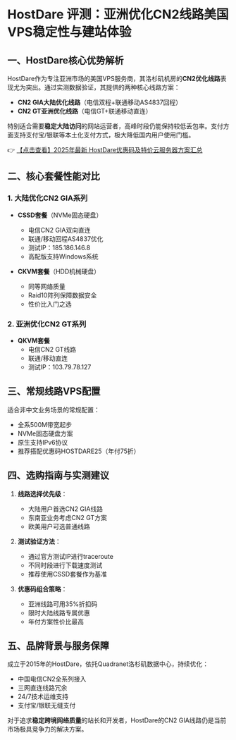 # HostDare 评测：亚洲优化CN2线路美国VPS稳定性与建站体验

## 一、HostDare核心优势解析

HostDare作为专注亚洲市场的美国VPS服务商，其洛杉矶机房的**CN2优化线路**表现尤为突出。通过实测数据验证，其提供的两种核心线路方案：

- **CN2 GIA大陆优化线路**（电信双程+联通移动AS4837回程）
- **CN2 GT亚洲优化线路**（电信GT+联通移动直连）

特别适合需要**稳定大陆访问**的网站运营者，高峰时段仍能保持较低丢包率。支付方面支持支付宝/银联等本土化支付方式，极大降低国内用户使用门槛。

👉 [【点击查看】2025年最新 HostDare优惠码及特价云服务器方案汇总](https://bit.ly/hostdare)

## 二、核心套餐性能对比

### 1. 大陆优化CN2 GIA系列
- **CSSD套餐**（NVMe固态硬盘）
  - 电信CN2 GIA双向直连
  - 联通/移动回程AS4837优化
  - 测试IP：185.186.146.8
  - 高配版支持Windows系统

- **CKVM套餐**（HDD机械硬盘）
  - 同等网络质量
  - Raid10阵列保障数据安全
  - 性价比入门之选

### 2. 亚洲优化CN2 GT系列
- **QKVM套餐**
  - 电信CN2 GT线路
  - 联通/移动直连
  - 测试IP：103.79.78.127

## 三、常规线路VPS配置

适合非中文业务场景的常规配置：
- 全系500M带宽起步
- NVMe固态硬盘方案
- 原生支持IPv6协议
- 推荐搭配优惠码HOSTDARE25（年付75折）

## 四、选购指南与实测建议

1. **线路选择优先级**：
   - 大陆用户首选CN2 GIA线路
   - 东南亚业务考虑CN2 GT方案
   - 欧美用户可选普通线路

2. **测试验证方法**：
   - 通过官方测试IP进行traceroute
   - 不同时段进行下载速度测试
   - 推荐使用CSSD套餐作为基准

3. **优惠码组合策略**：
   - 亚洲线路可用35%折扣码
   - 限时大陆线路专属优惠
   - 年付方案性价比最高

## 五、品牌背景与服务保障

成立于2015年的HostDare，依托Quadranet洛杉矶数据中心，持续优化：
- 中国电信CN2全系列接入
- 三网直连线路冗余
- 24/7技术运维支持
- 支付宝/银联无缝支付

对于追求**稳定跨境网络质量**的站长和开发者，HostDare的CN2 GIA线路仍是当前市场极具竞争力的解决方案。